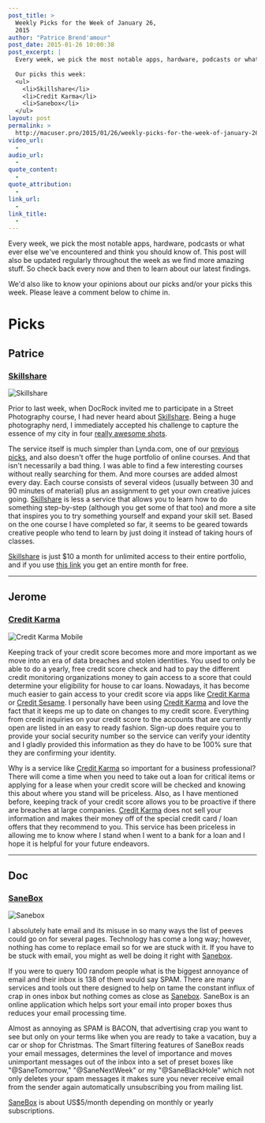 ```yaml
---
post_title: >
  Weekly Picks for the Week of January 26,
  2015
author: "Patrice Brend'amour"
post_date: 2015-01-26 10:00:38
post_excerpt: |
  Every week, we pick the most notable apps, hardware, podcasts or what ever else we've encountered and think you should know of. This post will also be updated regularly throughout the week as we find more amazing stuff. So check back every now and then to learn about our latest findings.
  
  Our picks this week:
  <ul>
  	<li>Skillshare</li>
  	<li>Credit Karma</li>
  	<li>Sanebox</li>
  </ul>
layout: post
permalink: >
  http://macuser.pro/2015/01/26/weekly-picks-for-the-week-of-january-26-2015/
video_url:
  - 
audio_url:
  - 
quote_content:
  - 
quote_attribution:
  - 
link_url:
  - 
link_title:
  - 
---
```

Every week, we pick the most notable apps, hardware, podcasts or what ever else we've encountered and think you should know of. This post will also be updated regularly throughout the week as we find more amazing stuff. So check back every now and then to learn about our latest findings.

We'd also like to know your opinions about our picks and/or your picks this week. Please leave a comment below to chime in.

<h1>Picks</h1>

<h2>Patrice</h2>

<h3><a href="http://skl.sh/18HK5PJ" title="Skillshare">Skillshare</a></h3>

<img src="/wp-content/uploads/2015/01/Skillshare-LOGO-09272010.jpg" alt="Skillshare" title="Skillshare" />

Prior to last week, when DocRock invited me to participate in a Street Photography course, I had never heard about <a href="http://skl.sh/18HK5PJ" title="Skillshare">Skillshare</a>. Being a huge photography nerd, I immediately accepted his challenge to capture the essence of my city in four <a href="http://skl.sh/1BNXxs8" title="Koblenz, Germany - combining the old and the new">really awesome shots</a>.

The service itself is much simpler than Lynda.com, one of our <a href="/2015/01/19/weekly-picks-for-the-week-of-january-19-2015/">previous picks</a>, and also doesn't offer the huge portfolio of online courses.
And that isn't necessarily a bad thing. I was able to find a few interesting courses without really searching for them. And more courses are added almost every day. Each course consists of several videos (usually between 30 and 90 minutes of material) plus an assignment to get your own creative juices going. <a href="http://skl.sh/18HK5PJ" title="Skillshare">Skillshare</a> is less a service that allows you to learn how to do something step-by-step (although you get some of that too) and more a site that inspires you to try something yourself and expand your skill set.
Based on the one course I have completed so far, it seems to be geared towards creative people who tend to learn by just doing it instead of taking hours of classes.

<a href="http://skl.sh/18HK5PJ" title="Skillshare">Skillshare</a> is just $10 a month for unlimited access to their entire portfolio, and if you use <a href="http://skl.sh/18HK5PJ" title="Skillshare">this link</a> you get an entire month for free.

<hr />

<h2>Jerome</h2>

<h3><a href="http://www.creditkarma.com" title="credit karma's website">Credit Karma</a></h3>

<img src="/wp-content/uploads/2015/01/Credit_Karma_Mobile_iPhone_Credit_Score.jpg" alt="Credit Karma Mobile" />

Keeping track of your credit score becomes more and more important as we move into an era of data breaches and stolen identities. You used to only be able to do a yearly, free credit score check and had to pay the different credit monitoring organizations money to gain access to a score that could determine your eligibility for house to car loans. Nowadays, it has become much easier to gain access to your credit score via apps like <a href="http://www.creditkarma.com" title="credit karma's website">Credit Karma</a> or <a href="http://www.creditsesame.com" title="credit sesame's website">Credit Sesame</a>. I personally have been using <a href="http://www.creditkarma.com" title="credit karma's website">Credit Karma</a> and love the fact that it keeps me up to date on changes to my credit score. Everything from credit inquiries on your credit score to the accounts that are currently open are listed in an easy to ready fashion. Sign-up does require you to provide your social security number so the service can verify your identity and I gladly provided this information as they do have to be 100% sure that they are confirming your identity.

Why is a service like <a href="http://www.creditkarma.com" title="credit karma's website">Credit Karma</a> so important for a business professional? There will come a time when you need to take out a loan for critical items or applying for a lease when your credit score will be checked and knowing this about where you stand will be priceless. Also, as I have mentioned before, keeping track of your credit score allows you to be proactive if there are breaches at large companies. <a href="http://www.creditkarma.com" title="credit karma's website">Credit Karma</a> does not sell your information and makes their money off of the special credit card / loan offers that they recommend to you. This service has been priceless in allowing me to know where I stand when I went to a bank for a loan and I hope it is helpful for your future endeavors.

<hr />

<h2>Doc</h2>

<h3><a href="http://sanebox.com/t/kxk0k" title="SaneBox">SaneBox</a></h3>

<img src="http://macuser.pro/wp-content/uploads/2015/02/VY-5jMaraoee8z4svhUkz4r_aDdJzppeF-m2g_UMxQ8.png" alt="Sanebox" title="Sanebox product photo" />

I absolutely hate email and its misuse in so many ways the list of peeves could go on for several pages. Technology has come a long way; however, nothing has come to replace email so for we are stuck with it. If you have to be stuck with email, you might as well be doing it right with <a href="http://sanebox.com/t/kxk0k" title="SaneBox">Sanebox</a>.

If you were to query 100 random people what is the biggest annoyance of email and their inbox is 138 of them would say SPAM. There are many services and tools out there designed to help on tame the constant influx of crap in ones inbox but nothing comes as close as <a href="http://sanebox.com/t/kxk0k" title="SaneBox">Sanebox</a>. SaneBox is an online application which helps  sort your email into proper boxes thus reduces your email processing time.

Almost as annoying as SPAM is BACON, that advertising crap you want to see but only on your terms like when you are ready to take a vacation, buy a car or shop for Christmas. The Smart filtering features of SaneBox reads your email messages, determines the level of importance and moves unimportant messages out of the inbox into a set of preset boxes like "@SaneTomorrow," "@SaneNextWeek" or my "@SaneBlackHole" which not only deletes your spam messages it makes sure you never receive email from the sender again automatically unsubscribing you from mailing list.

<a href="http://sanebox.com/t/kxk0k" title="SaneBox">SaneBox</a> is about US$5/month depending on monthly or yearly subscriptions.